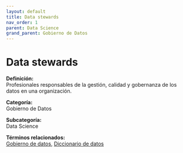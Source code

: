 ```yaml
---
layout: default
title: Data stewards
nav_order: 1
parent: Data Science
grand_parent: Gobierno de Datos
---
```


# Data stewards

**Definición:**  
Profesionales responsables de la gestión, calidad y gobernanza de los datos en una organización.

**Categoría:**  
Gobierno de Datos  

**Subcategoría:**  
Data Science

**Términos relacionados:**  
[Gobierno de datos](https://maleniski.github.io/diccionario-angl-tec-mx/docs/gobierno-de-datos/data-science/gobierno-de-datos.html), [Diccionario de datos](https://maleniski.github.io/diccionario-angl-tec-mx/docs/gobierno-de-datos/data-science/diccionario-de-datos.html)

